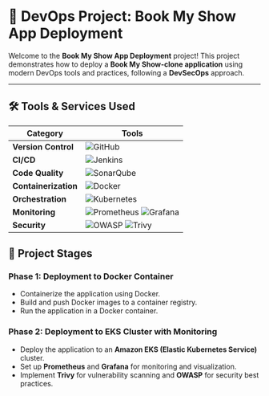 # 🚀 **DevOps Project: Book My Show App Deployment**  

Welcome to the **Book My Show App Deployment** project! This project demonstrates how to deploy a **Book My Show-clone application** using modern DevOps tools and practices, following a **DevSecOps** approach.  

---

## 🛠️ **Tools & Services Used**

| **Category**       | **Tools**                                                                                                                                                                                                 |
|---------------------|-----------------------------------------------------------------------------------------------------------------------------------------------------------------------------------------------------------|
| **Version Control** | ![GitHub](https://img.shields.io/badge/GitHub-181717?style=flat-square&logo=github&logoColor=white)                                                                                                       |
| **CI/CD**           | ![Jenkins](https://img.shields.io/badge/Jenkins-D24939?style=flat-square&logo=jenkins&logoColor=white)                                                                                                    |
| **Code Quality**    | ![SonarQube](https://img.shields.io/badge/SonarQube-4E9BCD?style=flat-square&logo=sonarqube&logoColor=white)                                                                                              |
| **Containerization**| ![Docker](https://img.shields.io/badge/Docker-2496ED?style=flat-square&logo=docker&logoColor=white)                                                                                                       |
| **Orchestration**   | ![Kubernetes](https://img.shields.io/badge/Kubernetes-326CE5?style=flat-square&logo=kubernetes&logoColor=white)                                                                                          |
| **Monitoring**      | ![Prometheus](https://img.shields.io/badge/Prometheus-E6522C?style=flat-square&logo=prometheus&logoColor=white) ![Grafana](https://img.shields.io/badge/Grafana-F46800?style=flat-square&logo=grafana&logoColor=white) |
| **Security**        | ![OWASP](https://img.shields.io/badge/OWASP-000000?style=flat-square&logo=owasp&logoColor=white) ![Trivy](https://img.shields.io/badge/Trivy-00979D?style=flat-square&logo=trivy&logoColor=white)         |


## 🚦 **Project Stages**

### **Phase 1: Deployment to Docker Container**
- Containerize the application using Docker.
- Build and push Docker images to a container registry.
- Run the application in a Docker container.

### **Phase 2: Deployment to EKS Cluster with Monitoring**
- Deploy the application to an **Amazon EKS (Elastic Kubernetes Service)** cluster.
- Set up **Prometheus** and **Grafana** for monitoring and visualization.
- Implement **Trivy** for vulnerability scanning and **OWASP** for security best practices.


